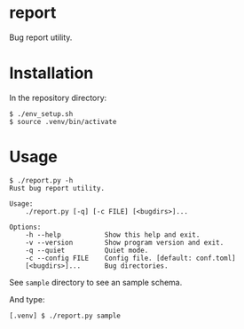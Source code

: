 report
======

Bug report utility.

Installation
============

In the repository directory:

```
$ ./env_setup.sh
$ source .venv/bin/activate
```

Usage
=====

```
$ ./report.py -h
Rust bug report utility.

Usage:
    ./report.py [-q] [-c FILE] [<bugdirs>]...

Options:
    -h --help           Show this help and exit.
    -v --version        Show program version and exit.
    -q --quiet          Quiet mode.
    -c --config FILE    Config file. [default: conf.toml]
    [<bugdirs>]...      Bug directories.
```

See `sample` directory to see an sample schema.

And type:

```
[.venv] $ ./report.py sample
```
